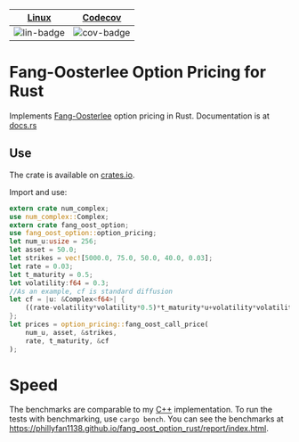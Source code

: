 | [Linux][lin-link] |  [Codecov][cov-link]  |
| :---------------: | :-------------------: |
| ![lin-badge]      | ![cov-badge]          |

[lin-badge]: https://github.com/phillyfan1138/fang_oost_option_rust/workflows/Rust/badge.svg
[lin-link]:  https://github.com/phillyfan1138/fang_oost_option_rust/actions
[cov-badge]: https://codecov.io/gh/phillyfan1138/fang_oost_option_rust/branch/master/graph/badge.svg
[cov-link]:  https://codecov.io/gh/phillyfan1138/fang_oost_option_rust

# Fang-Oosterlee Option Pricing for Rust

Implements [Fang-Oosterlee](https://mpra.ub.uni-muenchen.de/8914/4/MPRA_paper_8914.pdf) option pricing in Rust.  Documentation is at [docs.rs](https://docs.rs/fang_oost_option/)

## Use

The crate is available on [crates.io](https://crates.io/crates/fang_oost_option).

Import and use:

```rust
extern crate num_complex;
use num_complex::Complex;
extern crate fang_oost_option;
use fang_oost_option::option_pricing;
let num_u:usize = 256;
let asset = 50.0;
let strikes = vec![5000.0, 75.0, 50.0, 40.0, 0.03];
let rate = 0.03;
let t_maturity = 0.5;
let volatility:f64 = 0.3; 
//As an example, cf is standard diffusion
let cf = |u: &Complex<f64>| {
    ((rate-volatility*volatility*0.5)*t_maturity*u+volatility*volatility*t_maturity*u*u*0.5).exp()
};
let prices = option_pricing::fang_oost_call_price(
    num_u, asset, &strikes, 
    rate, t_maturity, &cf
);
```


# Speed

The benchmarks are comparable to my [C++](https://github.com/phillyfan1138/FangOost) implementation.  To run the tests with benchmarking, use `cargo bench`.  You can see the benchmarks at https://phillyfan1138.github.io/fang_oost_option_rust/report/index.html.
